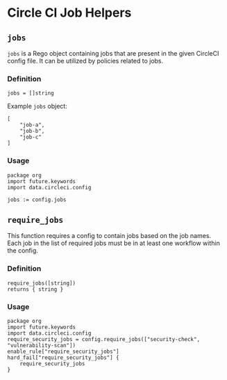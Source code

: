 # Circle CI Job Helpers

## `jobs`
`jobs` is a Rego object containing jobs that are present in the given CircleCI config file. It 
can be utilized by policies related to jobs.

### Definition
```
jobs = []string
```

Example `jobs` object:
```
[
    "job-a",
    "job-b",
    "job-c"
]
```

### Usage
```
package org
import future.keywords
import data.circleci.config

jobs := config.jobs
```


## `require_jobs`

This function requires a config to contain jobs based on the job names. Each job in the list of 
required jobs must be in at least one workflow within the config.

### Definition
```
require_jobs([string])
returns { string }
```

### Usage

```
package org
import future.keywords
import data.circleci.config
require_security_jobs = config.require_jobs(["security-check", "vulnerability-scan"])
enable_rule["require_security_jobs"]
hard_fail["require_security_jobs"] {
	require_security_jobs
}
```